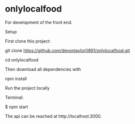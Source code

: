 # onlylocalfood
For development of the front end.


Setup

First clone this project:

git clone https://github.com/devontaylor0891/onlylocalfood.git

cd onlylocalfood

Then download all dependencies with

npm install

Run the project locally

Terminal:

$ npm start

The api can be reached at http://localhost:3000.
